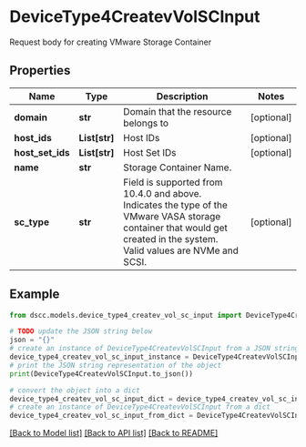 # DeviceType4CreatevVolSCInput

Request body for creating VMware Storage Container

## Properties

Name | Type | Description | Notes
------------ | ------------- | ------------- | -------------
**domain** | **str** | Domain that the resource belongs to | [optional] 
**host_ids** | **List[str]** | Host IDs | [optional] 
**host_set_ids** | **List[str]** | Host Set IDs | [optional] 
**name** | **str** | Storage Container Name. | 
**sc_type** | **str** | Field is supported from 10.4.0 and above. Indicates the type of the VMware VASA storage container that would get created in the system. Valid values are NVMe and SCSI. | [optional] 

## Example

```python
from dscc.models.device_type4_createv_vol_sc_input import DeviceType4CreatevVolSCInput

# TODO update the JSON string below
json = "{}"
# create an instance of DeviceType4CreatevVolSCInput from a JSON string
device_type4_createv_vol_sc_input_instance = DeviceType4CreatevVolSCInput.from_json(json)
# print the JSON string representation of the object
print(DeviceType4CreatevVolSCInput.to_json())

# convert the object into a dict
device_type4_createv_vol_sc_input_dict = device_type4_createv_vol_sc_input_instance.to_dict()
# create an instance of DeviceType4CreatevVolSCInput from a dict
device_type4_createv_vol_sc_input_from_dict = DeviceType4CreatevVolSCInput.from_dict(device_type4_createv_vol_sc_input_dict)
```
[[Back to Model list]](../README.md#documentation-for-models) [[Back to API list]](../README.md#documentation-for-api-endpoints) [[Back to README]](../README.md)


